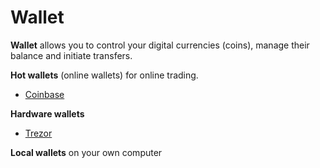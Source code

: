 # Wallet

**Wallet** allows you to control your digital currencies (coins), manage their balance and initiate transfers.

**Hot wallets** (online wallets) for online trading.
* [Coinbase](https://www.coinbase.com/join/592bd19eb42f8d4b528e74e0)

**Hardware wallets**
* [Trezor](https://trezor.io/)

**Local wallets** on your own computer
